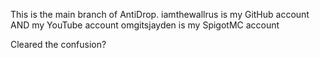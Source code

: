 This is the main branch of AntiDrop.
iamthewallrus is my GitHub account AND my YouTube account
omgitsjayden is my SpigotMC account

Cleared the confusion?

